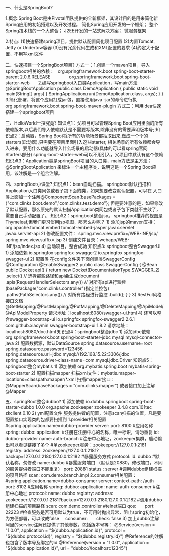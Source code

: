 一、什么是SpringBoot?

1.概念:Spring Boot是由Pivotal团队提供的全新框架，其设计目的是用来简化新Spring应用的初始搭建以及开发过程。
简化Spring应用开发的一个框架； 整个Spring技术栈的一个大整合； J2EE开发的一站式解决方案； 
微服务框架

2.特点:
        (1)快速搭建spring项目，提供默认配置简化项目配置
        (2)内置Tomcat, Jetty or Undertow容器
        (3)没有冗余代码生成和XML配置的要求
        (4)约定大于配置，不用写xml文件
        
        
二、快速搭建一个SpringBoot项目?
    方式一：1.创建一个maven项目，导入springboot相关的依赖：
        <parent>
             <groupId>org.springframework.boot</groupId>
             <artifactId>spring-boot-starter-parent</artifactId>
             <version>2.0.6.RELEASE</version>
             <relativePath/>
        </parent>    
        <dependencies>         
            <dependency>
                <groupId>org.springframework.boot</groupId>
                <artifactId>spring-boot-starter-web</artifactId>
            </dependency>    
         </dependencies>
    2.编写springboot入口类Application，写main方法
        @SpringBootApplication
        public class DemoApplication {
            public static void main(String[] args) {
                SpringApplication.run(DemoApplication.class, args);
            }
        }
    3.简化部署，将这个应用打成jar包，直接使用java -jar的命令进行执
        <build>
            <plugins>
                <plugin>
                    <groupId>org.springframework.boot</groupId>
                    <artifactId>spring-boot-maven-plugin</artifactId>
                </plugin>
            </plugins>
        </build>
    方式二：利用idea快速搭建一个springboot项目
    
    
 三、HelloWorld一探究竟?
    知识点1：父项目可以管理Spring Boot应用里面的所有依赖版本,以后我们导入依赖默认是不需要写版本,除非没有的需要声明版本号; 
    知识点2：启动器，Spring Boot将所有的功能场景都抽取出来,做成一个个的starters(启动器),只需要在项目里面引入这些starter,
            相关场景的所有依赖都会导入进来。要用什么功能就导入什么场景的启动器(具体的可以看spring官网Starters部分)
            spring-boot-starter-web可以不用引入，父项目中默认有这个依赖
    知识点3：Application类是springBoot项目的入口类，main方法是主方法；
            @SpringBootApplication 来标注一个主程序类，说明这是一个Spring Boot应用，该注解是一个组合注解。
     
     
四、springBoot小课堂?
    知识点1：bean自动扫描。
            springboot默认扫描和Application入口类同包或者子包下面的类，如果想要改变默认配置，可以在
            入口类上面加一个注解@ComponentScan(basePackages = {"com.clinks.boot.demo","com.clinks.test.demo"};
            但是要注意的是，如果修改了默认配置，那么原先的默认扫描Application类同包或者子包下类就不生效了，需要自己手动配置了。
    知识点2：springboot整合jsp。
            springboot推荐的视图是Thymeleaf,但我们更习惯用jsp视图，那怎么办呢？
            1) 添加jsp的maven支持：
                <dependency>
                    <groupId>org.apache.tomcat.embed</groupId>
                    <artifactId>tomcat-embed-jasper</artifactId>
                </dependency>
                <dependency>
                    <groupId>javax.servlet</groupId>
                    <artifactId>javax.servlet-api</artifactId>
                </dependency>
            2) 修改配置文件：
                spring.mvc.view.prefix=/WEB-INF/jsp/
                spring.mvc.view.suffix=.jsp
            3) 创建文件目录：webapp/WEB-INF/jsp/index.jsp
            4) 启动项目，整合成功
    知识点3: springboot整合SwaggerUI
            1) 添加依赖
                <dependency>
                    <groupId>io.springfox</groupId>
                    <artifactId>springfox-swagger2</artifactId>
                </dependency>
                <dependency>
                    <groupId>io.springfox</groupId>
                    <artifactId>springfox-swagger-ui</artifactId>
                </dependency>
            2) 配置类
            在config文件夹下面创建类SwaggerConfig
            @Configuration
            @EnableSwagger2
            public class SwaggerConfig {
                @Bean
                public Docket api() {
                    return new Docket(DocumentationType.SWAGGER_2)
                            .select()  // 选择那些路径和api会生成document
                            .apis(RequestHandlerSelectors.any()) // 对所有api进行监控(basePackage("com.clinks.controller")指定监控包)
                            .paths(PathSelectors.any()) // 对所有路径进行监控
                            .build();
                }
            }
            3) RestFul风格接口文档
               @GetMapping/@PostMapping/@PutMapping/@DeleteMapping/@ApiModel/@ApiModelProperty
               请求地址：localhost:8080/swagger-ui.html
            4) 还可以整合swagger-bootstrap-ui
               <dependency>
                   <groupId>io.springfox</groupId>
                   <artifactId>springfox-swagger2</artifactId>
                   <version>2.6.1</version>
               </dependency>
               <dependency>
                   <groupId>com.github.xiaoymin</groupId>
                   <artifactId>swagger-bootstrap-ui</artifactId>
                   <version>1.8.2</version>
               </dependency>
               请求地址：localhost:8080/doc.html
    知识点4：springboot整合jdbc
            1) 添加jdbc依赖
                <dependency>
                    <groupId>org.springframework.boot</groupId>
                    <artifactId>spring‐boot‐starter‐jdbc</artifactId>
                </dependency>
                <dependency>
                    <groupId>mysql</groupId>
                    <artifactId>mysql‐connector‐java</artifactId>
                </dependency>
            2) 配置数据源，默认DataSource
                spring.datasource.username=root
                spring.datasource.password=123456
                spring.datasource.url=jdbc:mysql://192.168.15.22:3306/jdbc
                spring.datasource.driver-class-name=com.mysql.jdbc.Driver
    知识点5：springboot整合mybatis
            1) 添加依赖
                <dependency>
                    <groupId>org.mybatis.spring.boot</groupId>
                    <artifactId>mybatis‐spring‐boot‐starter</artifactId>
                </dependency>
            2) 配置扫描mapper
               扫描xml文件：mybatis.mapper-locations=classpath:mapper/*.xml
               扫描mapper接口：@MapperScan(basePackages = "com.clinks.mapper")
                              或者接口加上注解@Mapper  
                              
 五、springBoot整合dubbo?
     1) 添加依赖
        <!--dubbo 依赖-->
        <dependency>
            <groupId>io.dubbo.springboot</groupId>
            <artifactId>spring-boot-starter-dubbo</artifactId>
            <version>1.0.0</version>
        </dependency>
        <!--zookeeper依赖 -->
        <dependency>
            <groupId>org.apache.zookeeper</groupId>
            <artifactId>zookeeper</artifactId>
            <version>3.4.8</version>
        </dependency>
        <dependency>
            <groupId>com.101tec</groupId>
            <artifactId>zkclient</artifactId>
            <version>0.10</version>
        </dependency>
     2) yml配置文件
     服务提供者的配置，注意scan扫描的位置，凡是要配置接口实现类的包都要扫描到
         1.provider相关配置
             #spring.application.name=dubbo-provider
             server:
               port: 8100
             #应用名称
             spring:
               dubbo: 
                 application:
             #注册在注册中心的名称，唯一标识，请勿重复
                   id: dubbo-provider
                   name: auth-branch
             #注册中心地址，zookeeper集群，启动输出可以看见链接了多个
             #单zookeeper服务：zookeeper://127.0.0.1:2181
                 registry: 
                   address: zookeeper://127.0.0.1:2181?backup=127.0.0.1:2180,127.0.0.1:2182
             #暴露服务方式
                 protocol:
                   id: dubbo
             #默认名称，勿修改
                   name: dubbo
             #暴露服务端口 （默认是20880，修改端口，不同的服务提供者端口不能重复） 
                   port: 20881
                   status : server
             #调用dubbo组建扫描的项目路径
                 scan: com.demo.branch.impl
         2.consumer相关配置：    
             #spring.application.name=dubbo-consumer
             server: 
               context-path: /auth
               port: 8102
             #应用名称
             spring: 
               dubbo:
                 application:
                   name: auth-consumer
             #注册中心地址
                 protocol:
                   name: dubbo
                 registry:
                   address: zookeeper://127.0.0.1:2181?backup=127.0.0.1:2180,127.0.0.1:2182
             #调用dubbo组建扫描的项目路径
                 scan: com.demo.controller
             #telnet端口
                 qos:
                   port: 22223
             #检查服务是否可用默认为true，不可用时抛出异常，阻止spring初始化，为方便部署，可以改成false
                 consumer: 
                   check: false
     3) 加上dubbo注解 
        阿里的service注解还提供了其他参数，包括版本号等：
        @Service(version = "1.0.0",
                              application = "${dubbo.application.id}",
                              protocol = "${dubbo.protocol.id}",
                              registry = "${dubbo.registry.id}")
        @Reference的注解也包含了版本号及绑定的id
        @Reference(version = "1.0.0",
                               application = "${dubbo.application.id}",
                               url = "dubbo://localhost:12345")
    
        
                       
    
    

     
        
